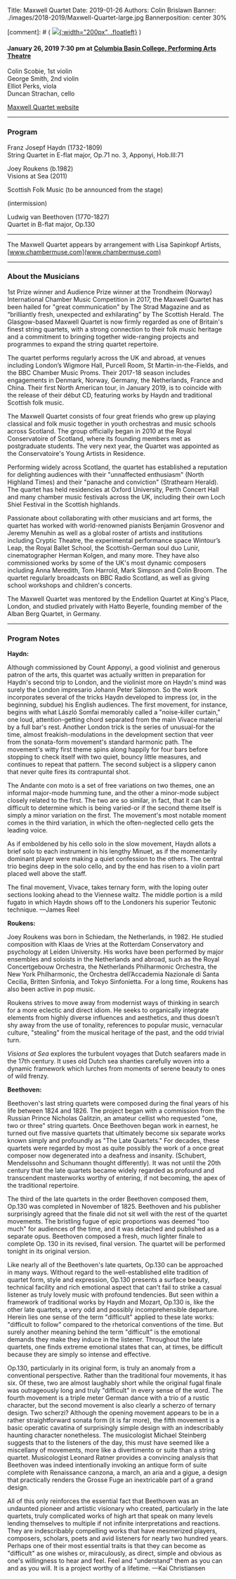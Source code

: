 Title: Maxwell Quartet
Date: 2019-01-26
Authors: Colin Brislawn
Banner: ./images/2018-2019/Maxwell-Quartet-large.jpg
Bannerposition: center 30%

[comment]: # ( [![ ]({filename}/images/2017-2018/aeolus-quartet-400.jpg){:width="200px", .floatleft}]({filename}./AeolusQuartet.md) )


#### January 26, 2019 7:30 pm at [Columbia Basin College, Performing Arts Theatre](https://goo.gl/maps/kNZ4DFSqJUNVorCE6)

Colin Scobie, 1st violin <br>
George Smith, 2nd violin <br>
Elliot Perks, viola <br>
Duncan Strachan, cello

[Maxwell Quartet website](http://www.maxwellstringquartet.com/)

---

### Program

Franz Josepf Haydn (1732-1809) <br>
String Quartet in E-flat major, Op.71 no. 3, Apponyi, Hob.III:71

Joey Roukens (b.1982) <br>
Visions at Sea (2011)

Scottish Folk Music (to be announced from the stage)

(intermission)

Ludwig van Beethoven (1770-1827) <br>
Quartet in B-flat major, Op.130

---

The Maxwell Quartet appears by arrangement with Lisa Sapinkopf Artists, [www.chambermuse.com](www.chambermuse.com)

---

### About the Musicians

1st Prize winner and Audience Prize winner at the Trondheim (Norway) International Chamber Music Competition in 2017, the Maxwell Quartet has been hailed for "great communication" by The Strad Magazine and as “brilliantly fresh, unexpected and exhilarating” by The Scottish Herald. The Glasgow-based Maxwell Quartet is now firmly regarded as one of Britain's finest string quartets, with a strong connection to their folk music heritage and a commitment to bringing together wide-ranging projects and programmes to expand the string quartet repertoire.

The quartet performs regularly across the UK and abroad, at venues including London’s Wigmore Hall, Purcell Room, St Martin-in-the-Fields, and the BBC Chamber Music Proms. Their 2017-18 season includes engagements in Denmark, Norway, Germany, the Netherlands, France and China. Their first North American tour, in January 2019, is to coincide with the release of their début CD, featuring works by Haydn and traditional Scottish folk music.

The Maxwell Quartet consists of four great friends who grew up playing classical and folk music together in youth orchestras and music schools across Scotland. The group officially began in 2010 at the Royal Conservatoire of Scotland, where its founding members met as postgraduate students. The very next year, the Quartet was appointed as the Conservatoire's Young Artists in Residence.

Performing widely across Scotland, the quartet has established a reputation for delighting audiences with their "unnaffected enthusiasm" (North Highland Times) and their "panache and conviction" (Strathearn Herald). The quartet has held residencies at Oxford University, Perth Concert Hall and many chamber music festivals across the UK, including their own Loch Shiel Festival in the Scottish highlands.

Passionate about collaborating with other musicians and art forms, the quartet has worked with world-renowned pianists Benjamin Grosvenor and Jeremy Menuhin as well as a global roster of artists and institutions including Cryptic Theatre, the experimental performance space Wintour’s Leap, the Royal Ballet School, the Scottish-German soul duo Lunir, cinematographer Herman Kolgen, and many more. They have also commissioned works by some of the UK's most dynamic composers including Anna Meredith, Tom Harrold, Mark Simpson and Colin Broom. The quartet regularly broadcasts on BBC Radio Scotland, as well as giving school workshops and children's concerts.

The Maxwell Quartet was mentored by the Endellion Quartet at King's Place, London, and studied privately with Hatto Beyerle, founding member of the Alban Berg Quartet, in Germany.


---

### Program Notes

**Haydn:**

Although commissioned by Count Apponyi, a good violinist and generous patron of the arts, this quartet was actually written in preparation for Haydn's second trip to London, and the violinist more on Haydn's mind was surely the London impresario Johann Peter Salomon. So the work incorporates several of the tricks Haydn developed to impress (or, in the beginning, subdue) his English audiences. The first movement, for instance, begins with what László Somfai memorably called a "noise-killer curtain," one loud, attention-getting chord separated from the main Vivace material by a full bar's rest. Another London trick is the series of unusual-for the time, almost freakish-modulations in the development section that veer from the sonata-form movement's standard harmonic path. The movement's witty first theme spins along happily for four bars before stopping to check itself with two quiet, bouncy little measures, and continues to repeat that pattern. The second subject is a slippery canon that never quite fires its contrapuntal shot.

The Andante con moto is a set of free variations on two themes, one an informal major-mode humming tune, and the other a minor-mode subject closely related to the first. The two are so similar, in fact, that it can be difficult to determine which is being varied-or if the second theme itself is simply a minor variation on the first. The movement's most notable moment comes in the third variation, in which the often-neglected cello gets the leading voice.

As if emboldened by his cello solo in the slow movement, Haydn allots a brief solo to each instrument in his lengthy Minuet, as if the momentarily dominant player were making a quiet confession to the others. The central trio begins deep in the solo cello, and by the end has risen to a violin part placed well above the staff.

The final movement, Vivace, takes ternary form, with the loping outer sections looking ahead to the Viennese waltz. The middle portion is a mild fugato in which Haydn shows off to the Londoners his superior Teutonic technique. —James Reel

**Roukens:**

Joey Roukens was born in Schiedam, the Netherlands, in 1982. He studied composition with Klaas de Vries at the Rotterdam Conservatory and psychology at Leiden University. His works have been performed by major ensembles and soloists in the Netherlands and abroad, such as the Royal Concertgebouw Orchestra, the Netherlands Philharmonic Orchestra, the New York Philharmonic, the Orchestra dell’Accademia Nazionale di Santa Cecilia, Britten Sinfonia, and Tokyo Sinfonietta. For a long time, Roukens has also been active in pop music.

Roukens strives to move away from modernist ways of thinking in search for a more eclectic and direct idiom. He seeks to organically integrate elements from highly diverse influences and aesthetics, and thus doesn’t shy away from the use of tonality, references to popular music, vernacular culture, "stealing" from the musical heritage of the past, and the odd trivial turn.

_Visions at Sea_ explores the turbulent voyages that Dutch seafarers made in the 17th century. It uses old Dutch sea shanties carefully woven into a dynamic framework which lurches from moments of serene beauty to ones of wild frenzy.

**Beethoven:**

Beethoven's last string quartets were composed during the final years of his life between 1824 and 1826. The project began with a commission from the Russian Prince Nicholas Galitzin, an amateur cellist who requested "one, two or three" string quartets. Once Beethoven began work in earnest, he turned out five massive quartets that ultimately become six separate works known simply and profoundly as "The Late Quartets." For decades, these quartets were regarded by most as quite possibly the work of a once great composer now degenerated into a deafness and insanity. (Schubert, Mendelssohn and Schumann thought differently). It was not until the 20th century that the late quartets became widely regarded as profound and transcendent masterworks worthy of entering, if not becoming, the apex of the traditional repertoire.

The third of the late quartets in the order Beethoven composed them, Op.130 was completed in November of 1825. Beethoven and his publisher surprisingly agreed that the finale did not sit well with the rest of the quartet movements. The bristling fugue of epic proportions was deemed "too much" for audiences of the time, and it was detached and published as a separate opus. Beethoven composed a fresh, much lighter finale to complete Op. 130 in its revised, final version. The quartet will be performed tonight in its original version.

Like nearly all of the Beethoven's late quartets, Op.130 can be approached in many ways. Without regard to the well-established elite tradition of quartet form, style and expression, Op.130 presents a surface beauty, technical facility and rich emotional aspect that can't fail to strike a casual listener as truly lovely music with profound tendencies. But seen within a framework of traditional works by Haydn and Mozart, Op.130 is, like the other late quartets, a very odd and possibly incomprehensible departure. Herein lies one sense of the term "difficult" applied to these late works: "difficult to follow" compared to the rhetorical conventions of the time. But surely another meaning behind the term "difficult" is the emotional demands they make they induce in the listener. Throughout the late quartets, one finds extreme emotional states that can, at times, be difficult because they are simply so intense and effective.

Op.130, particularly in its original form, is truly an anomaly from a conventional perspective. Rather than the traditional four movements, it has six. Of these, two are almost laughably short while the original fugal finale was outrageously long and truly "difficult" in every sense of the word. The fourth movement is a triple meter German dance with a trio of a rustic character, but the second movement is also clearly a scherzo of ternary design. Two scherzi? Although the opening movement appears to be in a rather straightforward sonata form (it is far more), the fifth movement is a basic operatic cavatina of surprisingly simple design with an indescribably haunting character nonetheless. The musicologist Michael Steinberg suggests that to the listeners of the day, this must have seemed like a miscellany of movements, more like a divertimento or suite than a string quartet. Musicologist Leonard Ratner provides a convincing analysis that Beethoven was indeed intentionally invoking an antique form of suite complete with Renaissance canzona, a march, an aria and a gigue, a design that practically renders the Grosse Fuge an inextricable part of a grand design.

All of this only reinforces the essential fact that Beethoven was an undaunted pioneer and artistic visionary who created, particularly in the late quartets, truly complicated works of high art that speak on many levels lending themselves to multiple if not infinite interpretations and reactions. They are indescribably compelling works that have mesmerized players, composers, scholars, poets and avid listeners for nearly two hundred years. Perhaps one of their most essential traits is that they can become as "difficult" as one wishes or, miraculously, as direct, simple and obvious as one's willingness to hear and feel. Feel and "understand" them as you can and as you will. It is a project worthy of a lifetime. —Kai Christiansen
